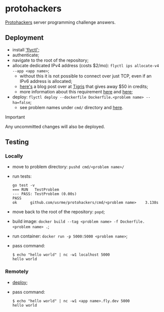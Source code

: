 # protohackers

[Protohackers](https://protohackers.com/) server programming challenge answers.

## Deployment

- install ['flyctl'](https://fly.io/docs/flyctl/);
- authenticate;
- navigate to the root of the repository;
- allocate dedicated IPv4 address (costs $2/mo): `flyctl ips allocate-v4 --app <app name>`;
  - without this it is not possible to connect over just TCP, even if an IPv6 address is allocated;
  - [here's](https://www.tigrisdata.com/blog/docker-registry-at-home/) a blog post over at [Tigris](https://tigrisdata.com) that gives away $50 in credits;
  - more information about this requirement [here](https://community.fly.io/t/tcp-and-udp-service-ports-dont-work/9746) and [here](https://community.fly.io/t/announcement-shared-anycast-ipv4/9384/25);
- deploy: `flyctl deploy --dockerfile Dockerfile.<problem name> --ha=false`;
  - see problem names under `cmd/` directory and [here](https://protohackers.com/problems).

> [!important]
> Any uncommitted changes will also be deployed.

## Testing

### Locally

- move to problem directory: `pushd cmd/<problem name>/`
- run tests:

  ```console
  go test -v
  === RUN   TestProblem
  --- PASS: TestProblem (0.00s)
  PASS
  ok      github.com/usrme/protohackers/cmd/<problem name>    3.138s
  ```

- move back to the root of the repository: `popd`;
- build image: `docker build --tag <problem name> -f Dockerfile.<problem name> .`;
- run container: `docker run -p 5000:5000 <problem name>`;
- pass command:

  ```console
  $ echo "hello world" | nc -w1 localhost 5000
  hello world
  ```

### Remotely

- [deploy](#deployment);
- pass command:

  ```console
  $ echo "hello world" | nc -w1 <app name>.fly.dev 5000
  hello world
  ```
